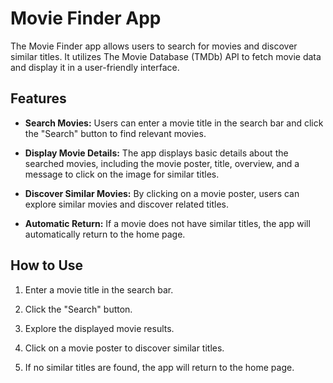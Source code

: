 # Movie Finder App

The Movie Finder app allows users to search for movies and discover similar titles. It utilizes The Movie Database (TMDb) API to fetch movie data and display it in a user-friendly interface.

## Features

- **Search Movies:** Users can enter a movie title in the search bar and click the "Search" button to find relevant movies.

- **Display Movie Details:** The app displays basic details about the searched movies, including the movie poster, title, overview, and a message to click on the image for similar titles.

- **Discover Similar Movies:** By clicking on a movie poster, users can explore similar movies and discover related titles.

- **Automatic Return:** If a movie does not have similar titles, the app will automatically return to the home page.

## How to Use

1. Enter a movie title in the search bar.

2. Click the "Search" button.

3. Explore the displayed movie results.

4. Click on a movie poster to discover similar titles.

5. If no similar titles are found, the app will return to the home page.

